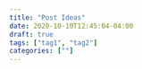 ```yaml
---
title: "Post Ideas"
date: 2020-10-10T12:45:04-04:00
draft: true
tags: ["tag1", "tag2"]
categories: [""]
---
```


